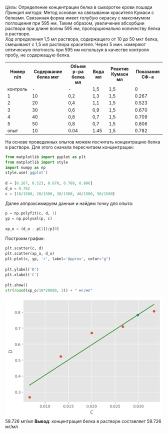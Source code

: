 
*Цель:* Определение концентрации белка в сыворотке крови лошади <br>
*Принцип метода:*
Метод основан на связывании красителя Кумаси с белками. Связанная форма имеет голубую окраску с максимумом поглощения при 595 нм. Таким образом, увеличение абсорбции раствора при длине волны 595 нм, пропорционально количеству белка в растворе. <br>
*Ход определения*
1,5 мл раствора, содержащего от 10 до 50 мкг белка, смешивают с 1,5 мл раствора красителя. Через 5 мин. измеряют оптическую плотность при 595 нм используя в качестве контроля пробу, не содержащую белка.
<table>
  <tr>
    <th>Номер п/п</th>
    <th>Содержание белка мкг</th>
    <th>Объем р-ра белка мл</th>
    <th>Вода мл</th>
    <th>Реактив Кумаси мл</th>
    <th>Показания СФ-а</th>
  </tr>
  <tr>
    <td>контроль</td>
    <td>-</td>
    <td>-</td>
    <td>1,5</td>
    <td>1,5</td>
    <td>0</td>
  </tr>
  <tr>
    <td>1</td>
    <td>10</td>
    <td>0,2</td>
    <td>1,3</td>
    <td>1,5</td>
    <td>0.267</td>
  </tr>
    <tr>
    <td>2</td>
    <td>20</td>
    <td>0,4</td>
    <td>1,1</td>
    <td>1,5</td>
    <td>0.523</td>
  </tr>
    <tr>
    <td>3</td>
    <td>30</td>
    <td>0,6</td>
    <td>0,9</td>
    <td>1,5</td>
    <td>0.670</td>
  </tr>
    <tr>
    <td>4</td>
    <td>40</td>
    <td>0,8</td>
    <td>0,7</td>
    <td>1,5</td>
    <td>0.709</td>
  </tr>
    <tr>
    <td>5</td>
    <td>50</td>
    <td>0,8</td>
    <td>0,7</td>
    <td>1,5</td>
    <td>0.806</td>
  </tr>
    <tr>
    <td>опыт</td>
    <td>10</td>
    <td>0.04</td>
    <td>1.45</td>
    <td>1,5</td>
    <td>0.782</td>
  </tr>
</table>
На основе проведенных опытов можем посчитать концентрацию белка в растворе. Для этого сначала пересчитаем концентрации:

```python
from matplotlib import pyplot as plt
from matplotlib import style   
import numpy as np
style.use('ggplot')

d = [0.267, 0.523, 0.670, 0.709, 0.806]
d_o = 0.782
c = [10/1500, 20/1500, 30/1500, 40/1500, 50/1500]
```

Далее аппроксимируем данные и найдем точку для опыта:
```python
p = np.polyfit(c, d, 1)
yp = np.polyval(p, c)

xp_o = (d_o - p[1])/p[0]
```
Построим график:
```python
plt.scatter(c, d)
plt.scatter(xp_o, d_o)
plt.plot(c, yp, 'r', label='Approx', color="g")

plt.ylabel('D')
plt.xlabel('C')

plt.show()
str(round(xp_o/10*20000, 3)) + " мг/мл"
```
![Plot](Unknown.png)
59.726 мг/мл
**Вывод**: концентрация белка в растворе составляет 59.726 мг/мл
